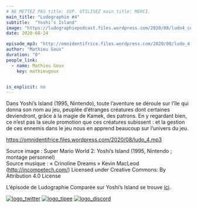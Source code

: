 ```yaml
---
# NE METTEZ PAS title: SVP. UTILISEZ main_title: MERCI.
main_title: "Ludographie #4"
subtitle:  "Yoshi’s Island"
image: "https://ludographiepodcast.files.wordpress.com/2020/08/ludo4_couv.png"
date: 2020-08-24

episode_mp3: "http://omnidentifrice.files.wordpress.com/2020/08/ludo_4.mp3"
author: "Mathieu Goux"
duration: "0"
people_link: 
  - name: Mathieu Goux
    key: mathieugoux


is_explicit: no
---
```


<PodcastHeader/>

<!-- ECRIRE LA DESCRIPTION DE L'EPISODE SOUS CETTE LIGNE -->
<p>Dans Yoshi’s Island (1995, Nintendo), toute l’aventure se déroule sur l’île qui donna son nom au jeu, peuplée d’étranges créatures dont certaines deviendront, grâce à la magie de Kamek, des patrons. En y regardant bien, ce n’est pas la seule promotion que ces créatures subissent : et la gestion de ces ennemis dans le jeu nous en apprend beaucoup sur l’univers du jeu.</p>
<p></p>
<a href="https://omnidentifrice.files.wordpress.com/2020/08/ludo_4.mp3" rel="nofollow">https://omnidentifrice.files.wordpress.com/2020/08/ludo_4.mp3</a>
 
<p>Source image : Super Mario World 2: Yoshi’s Island (1995, Nintendo ; montage personnel)<br>
Source musique : «&nbsp;Crinoline Dreams&nbsp;» Kevin MacLeod (<a title="http://incompetech.com/" href="http://incompetech.com/" rel="nofollow">http://incompetech.com/</a>) Licensed under Creative Commons: By Attribution 4.0 License</p>
<p>L’épisode de Ludographie Comparée sur Yoshi’s Island se trouve <a href="https://www.radiokawa.com/episode/ludographie-comparee-32/" rel="nofollow">ici</a>.</p>


<tr>
<td><a href="https://twitter.com/Gouximan" rel="nofollow"><img src="https://ludographiepodcast.files.wordpress.com/2020/08/logo_twitter-1.png?w=750" alt="logo_twitter"></a></td>
<td><a href="http://fr.tipeee.com/calvinball" rel="nofollow"><img src="https://ludographiepodcast.files.wordpress.com/2020/08/logo_tipee-1.png?w=750" alt="logo_tipee"></a></td>
<td><a href="https://discord.com/invite/4RnA9v7" rel="nofollow"><img src="https://ludographiepodcast.files.wordpress.com/2020/08/logo_discord-1.png?w=750" alt="logo_discord"></a></td>
</tr>




